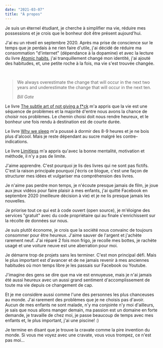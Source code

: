 ```yaml
---
date: "2021-03-07"
title: "À propos"
---
```


Je suis un éternel étudiant, je cherche à simplifier ma vie, réduire mes possessions et je crois que le bonheur doit être présent aujourd'hui.

J'ai eu un réveil en septembre 2020. Après ma prise de conscience sur le temps que je perdais à ne rien faire d'utile, j'ai décidé de réduire ma consommation "d'internet" (dépendance à la dopamine) et avec la lecture du livre [Atomic habits](/les-micros-habitudes/), j'ai tranquillement changé mon identité, j'ai ajouté des habitudes, et, une petite roche à la fois, ma vie s'est trouvée changée. 

<br>
<blockquote class="blockquote text-right">
  <p class="mb-0 small">We always overestimate the change that will occur in the next two years and underestimate the change that will occur in the next ten.</p>
  <footer class="blockquote-footer"><cite title="Source Title">Bill Gate</cite></footer>
</blockquote>


Le livre [The subtle art of not giving a f*ck](/the-subtle-art-of-not-giving-a-fck/) m'a appris que la vie est une séquence de problèmes et la majorité d'entre nous avons la chance de choisir nos problèmes. Le chemin choisi doit nous rendre heureux, et le bonheur une fois rendu à destination est de courte durée.

Le livre [Why we sleep](/why-we-sleep-unlocking-the-power-of-sleep-and-dreams/) m'a poussé à dormir des 8-9 heures et je ne bois plus d'alcool.  Mais je reste dépendant au sucre malgré les contre-indications.

Le livre [Limitless](/limitless/) m'a appris qu'avec la bonne mentalité, motivation et méthode, il n'y a pas de limite.

J'aime apprendre. C'est pourquoi je lis des livres qui ne sont pas fictifs. C'est la raison principale pourquoi j'écris ce blogue, c'est une façon de structurer mes idées et vulgariser ma compréhension des livres. 

Je n'aime pas perdre mon temps, je n'écoute presque jamais de film, je joue aux jeux vidéos pour faire plaisir à mes enfants, j'ai quitté Facebook en septembre 2020 (meilleure décision à vie) et je ne lis presque jamais les nouvelles. 

Je priorise tout ce qui est à code ouvert (open source), je m'éloigne des services "gratuit" avec du code propriétaire qui au finale s'enrichissent sur la récolte de données sur nous.  

Je suis plutôt économe, je crois que la société nous convainc de toujours consommer pour être heureux. J'aime sauver de l'argent et j'achète rarement neuf. J'ai réparé 2 fois mon frigo, je recolle mes bottes, je rachète usagé et une voiture neuve est une aberration pour moi. 

Je démarre trop de projets sans les terminer. C'est mon principal défi. Mais le plus important est d'avancer et de ne jamais revenir à mes anciennes habitudes où mon temps libre je les passais sur Facebook ou Youtube.

J'imagine des gens se dire que ma vie est ennuyeuse, mais je n'ai jamais été aussi heureux avec un aussi grand sentiment d'accomplissement de toute ma vie depuis ce changement de cap.

Et je me considère aussi comme l'une des personnes les plus chanceuses au monde. J'ai rarement des problèmes que je ne choisis pas d'avoir. Aucun de mes enfants ne sont malade, n'y ma conjointe n'y moi d'ailleurs, je sais que nous allons manger demain, ma passion est un domaine en forte demande, je travaille de chez moi, je passe beaucoup de temps avec mes enfants et, le plus important, j'ai une piscine! :)

Je termine en disant que je trouve la cravate comme la pire invention du monde. Si vous me voyez avec une cravate, vous vous trompez, ce n'est pas moi...